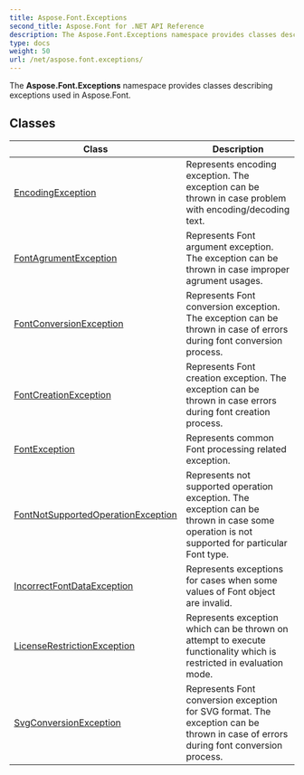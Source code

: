 ```yaml
---
title: Aspose.Font.Exceptions
second_title: Aspose.Font for .NET API Reference
description: The Aspose.Font.Exceptions namespace provides classes describing exceptions used in Aspose.Font
type: docs
weight: 50
url: /net/aspose.font.exceptions/
---
```

The **Aspose.Font.Exceptions** namespace provides classes describing exceptions used in Aspose.Font.

## Classes

| Class | Description |
| --- | --- |
| [EncodingException](./encodingexception/) | Represents encoding exception. The exception can be thrown in case problem with encoding/decoding text. |
| [FontAgrumentException](./fontagrumentexception/) | Represents Font argument exception. The exception can be thrown in case improper agrument usages. |
| [FontConversionException](./fontconversionexception/) | Represents Font conversion exception. The exception can be thrown in case of errors during font conversion process. |
| [FontCreationException](./fontcreationexception/) | Represents Font creation exception. The exception can be thrown in case errors during font creation process. |
| [FontException](./fontexception/) | Represents common Font processing related exception. |
| [FontNotSupportedOperationException](./fontnotsupportedoperationexception/) | Represents not supported operation exception. The exception can be thrown in case some operation is not supported for particular Font type. |
| [IncorrectFontDataException](./incorrectfontdataexception/) | Represents exceptions for cases when some values of Font object are invalid. |
| [LicenseRestrictionException](./licenserestrictionexception/) | Represents exception which can be thrown on attempt to execute functionality which is restricted in evaluation mode. |
| [SvgConversionException](./svgconversionexception/) | Represents Font conversion exception for SVG format. The exception can be thrown in case of errors during font conversion process. |


